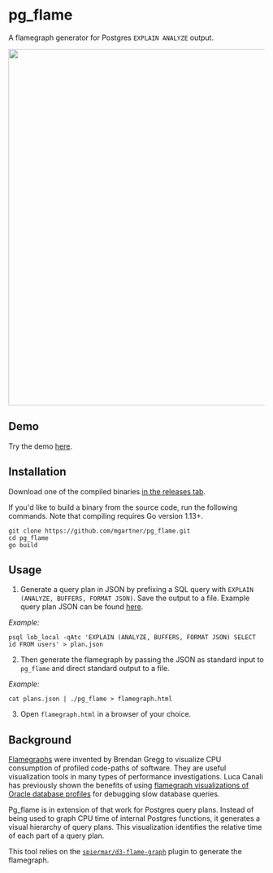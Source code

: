 # pg_flame

A flamegraph generator for Postgres `EXPLAIN ANALYZE` output.

<a href="https://mgartner.github.io/pg_flame/flamegraph.html">
  <img width="700" src="https://user-images.githubusercontent.com/1128750/67529948-7d46b000-f672-11e9-918a-a6e9a1e42cd4.png">
</a>

## Demo

Try the demo [here](https://mgartner.github.io/pg_flame/flamegraph.html).

## Installation

Download one of the compiled binaries [in the releases
tab](https://github.com/mgartner/pg_flame/releases).

If you'd like to build a binary from the source code, run the following
commands. Note that compiling requires Go version 1.13+.

```
git clone https://github.com/mgartner/pg_flame.git
cd pg_flame
go build
```

## Usage

1. Generate a query plan in JSON by prefixing a SQL query with `EXPLAIN
   (ANALYZE, BUFFERS, FORMAT JSON)`. Save the output to a file. Example query
   plan JSON can be found
   [here](https://mgartner.github.io/pg_flame/plan.json).

_Example:_

```
psql lob_local -qAtc 'EXPLAIN (ANALYZE, BUFFERS, FORMAT JSON) SELECT id FROM users' > plan.json
```

2. Then generate the flamegraph by passing the JSON as standard input to
`pg_flame` and direct standard output to a file.

_Example:_

```
cat plans.json | ./pg_flame > flamegraph.html
```

3. Open `flamegraph.html` in a browser of your choice.

## Background

[Flamegraphs](http://www.brendangregg.com/flamegraphs.html) were invented by
Brendan Gregg to visualize CPU consumption of profiled code-paths of software.
They are useful visualization tools in many types of performance
investigations. Luca Canali has previously shown the benefits of using
[flamegraph visualizations of Oracle database
profiles](https://externaltable.blogspot.com/2014/05/flame-graphs-for-oracle.html)
for debugging slow database queries.

Pg_flame is in extension of that work for Postgres query plans. Instead of
being used to graph CPU time of internal Postgres functions, it generates a
visual hierarchy of query plans. This visualization identifies the relative
time of each part of a query plan.

This tool relies on the
[`spiermar/d3-flame-graph`](https://github.com/spiermar/d3-flame-graph) plugin to
generate the flamegraph.
